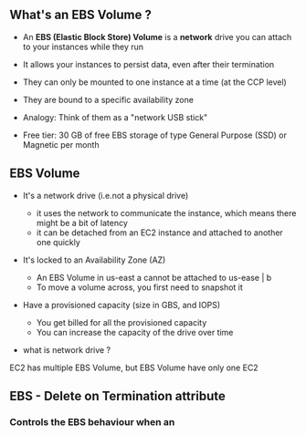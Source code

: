 
## What's an EBS Volume ?

- An **EBS (Elastic Block Store) Volume** is a **network** drive you can attach to your instances while they run
- It allows your instances to persist data, even after their termination 
- They can only be mounted to one instance at a time (at the CCP level)
- They are bound to a specific availability zone 


- Analogy: Think of them as a "network USB stick"
- Free tier: 30 GB of free EBS storage of type General Purpose (SSD) or Magnetic per month 


## EBS Volume 

- It's a network drive (i.e.not a physical drive)
	- it uses the network to communicate the instance, which means there might be a bit of latency 
	- it can be detached from an EC2 instance and attached to another one quickly 

- It's locked to an Availability Zone (AZ)
	- An EBS Volume in us-east a cannot be attached to us-ease | b 
	- To move a volume across, you first need to snapshot it 

- Have a provisioned capacity (size in GBS, and IOPS)
	- You get billed for all the provisioned capacity 
	- You can increase the capacity of the drive over time 


- what is network drive ?


EC2 has multiple EBS Volume, but EBS Volume have only one EC2


## EBS - Delete on Termination attribute 

### Controls the EBS behaviour when an 